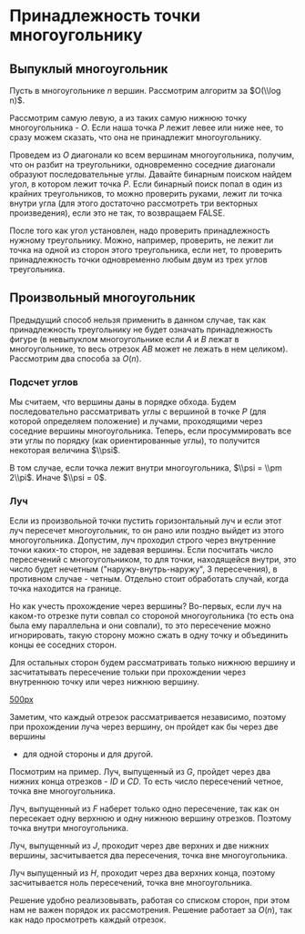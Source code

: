 # Принадлежность точки многоугольнику

## Выпуклый многоугольник

Пусть в многоугольнике $n$ вершин. Рассмотрим алгоритм за $O(\\log n)$.

Рассмотрим самую левую, а из таких самую нижнюю точку многоугольника -
$O$. Если наша точка $P$ лежит левее или ниже нее, то сразу можем
сказать, что она не принадлежит многоугольнику.

Проведем из $O$ диагонали ко всем вершинам многоугольника, получим, что
он разбит на треугольники, одновременно соседние диагонали образуют
последовательные углы. Давайте бинарным поиском найдем угол, в
котором лежит точка $P$. Если бинарный поиск попал в один из
крайних треугольников, то можно проверить руками, лежит ли точка
внутри угла (для этого достаточно рассмотреть три векторных
произведения), если это не так, то возвращаем FALSE.

После того как угол установлен, надо проверить принадлежность нужному
треугольнику. Можно, например, проверить, не лежит ли точка на одной
из сторон этого треугольника, если нет, то проверить принадлежность
точки одновременно любым двум из трех углов треугольника.

## Произвольный многоугольник

Предыдущий способ нельзя применить в данном случае, так как
принадлежность треугольнику не будет означать
принадлежность фигуре (в невыпуклом многоугольнике если
$A$ и $B$ лежат в многоугольнике, то весь отрезок $AB$ может не лежать в
нем целиком). Рассмотрим два способа за $O(n)$.

### Подсчет углов

Мы считаем, что вершины даны в порядке обхода. Будем последовательно
рассматривать углы с вершиной в точке $P$ (для которой определяем
положение) и лучами, проходящими через соседние вершины
многоугольника. Теперь, если просуммировать все эти углы
по порядку (как ориентированные углы), то получится некоторая величина
$\\psi$.

В том случае, если точка лежит внутри многоугольника, $\\psi = \\pm
2\\pi$. Иначе $\\psi = 0$.

### Луч

Если из произвольной точки пустить горизонтальный луч и если этот луч
пересечет многоугольник, то он рано или поздно выйдет из этого
многоугольника. Допустим, луч проходил строго через внутренние
точки каких-то сторон, не задевая вершины. Если посчитать число
пересечений с многоугольником, то для точки, находящейся внутри,
это число будет нечетным ("наружу-внутрь-наружу", 3 пересечения), в
противном случае - четным. Отдельно стоит обработать случай, когда
точка находится на границе.

Но как учесть прохождение через вершины? Во-первых, если луч на каком-то
отрезке пути совпал со стороной многоугольника (то есть она была ему
параллельна и они совпали), то это пересечение можно игнорировать,
такую сторону можно сжать в одну точку и объединить концы ее соседних
сторон.

Для остальных сторон будем рассматривать только нижнюю вершину и
засчитатывать пересечение тольки при прохождении через
внутреннюю точку или через нижнюю вершину.

[500px](Файл:Ray_tracing.png "wikilink")

Заметим, что каждый отрезок рассматривается независимо, поэтому при
прохождении луча через вершину, он пройдет как бы через две вершины
- для одной стороны и для другой.

Посмотрим на пример. Луч, выпущенный из $G$, пройдет через два нижних
конца отрезков - $ID$ и $CD$. То есть число пересечений четное, точка
вне многоугольника.

Луч, выпущенный из $F$ наберет только одно пересечение, так как он
пересекает одну верхнюю и одну нижнюю вершину отрезков. Поэтому
точка внутри многоугольника.

Луч, выпущенный из $J$, проходит через две верхних и две нижних вершины,
засчитывается два пересечения, точка вне многоугольника.

Луч выпущенный из $H$, проходит через два верхних конца, поэтому
засчитывается ноль пересечений, точка вне многоугольника.

Решение удобно реализовывать, работая со списком сторон, при этом нам не
важен порядок их рассмотрения. Решение работает за $O(n)$, так как надо
просмотреть каждый отрезок.